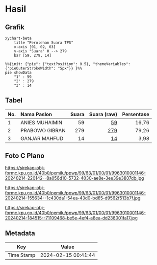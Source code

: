 # Hasil

## Grafik

```mermaid
xychart-beta
    title "Perolehan Suara TPS"
    x-axis [01, 02, 03]
    y-axis "Suara" 0 --> 279
    bar [59, 279, 14]
```

```mermaid
%%{init: {"pie": {"textPosition": 0.5}, "themeVariables": {"pieOuterStrokeWidth": "5px"}} }%%
pie showData
    "1" : 59
    "2" : 279
    "3" : 14
```

## Tabel

| No. | Nama Paslon    | Suara | Suara (raw) | Persentase |
|:--- |:-------------- | -----:| -----------:| ----------:|
| 1   | ANIES MUHAIMIN | 59    | [59][p-1]   | 16,76      |
| 2   | PRABOWO GIBRAN | 279   | [279][p-2]  | 79,26      |
| 3   | GANJAR MAHFUD  | 14    | [14][p-3]   | 3,98       |


[p-1]: https://github.com/gigit-pemilu/pemilu-2024-99-luar-negeri/blob/main/pilpres/hitung-suara/sub/99-luar-negeri/sub/63-kuching-malaysia/sub/01-kuching-malaysia/sub/0001-kuching-malaysia/sub/146-ksk-141/sub/paslon-1.txt
[p-2]: https://github.com/gigit-pemilu/pemilu-2024-99-luar-negeri/blob/main/pilpres/hitung-suara/sub/99-luar-negeri/sub/63-kuching-malaysia/sub/01-kuching-malaysia/sub/0001-kuching-malaysia/sub/146-ksk-141/sub/paslon-2.txt
[p-3]: https://github.com/gigit-pemilu/pemilu-2024-99-luar-negeri/blob/main/pilpres/hitung-suara/sub/99-luar-negeri/sub/63-kuching-malaysia/sub/01-kuching-malaysia/sub/0001-kuching-malaysia/sub/146-ksk-141/sub/paslon-3.txt

## Foto C Plano

https://sirekap-obj-formc.kpu.go.id/40b0/pemilu/ppwp/99/63/01/00/01/9963010001146-20240214-220142--8a056d10-5732-4030-ae8e-3ee39e3807db.jpg

https://sirekap-obj-formc.kpu.go.id/40b0/pemilu/ppwp/99/63/01/00/01/9963010001146-20240214-155634--1c430da1-54ea-43d0-bd65-d9562f513b7f.jpg

https://sirekap-obj-formc.kpu.go.id/40b0/pemilu/ppwp/99/63/01/00/01/9963010001146-20240214-184515--71109468-be5e-4ef4-a8ea-dd238001fa17.jpg


## Metadata

| Key        | Value               |
| ---------- | ------------------- |
| Time Stamp | 2024-02-15 00:41:44 |



